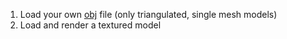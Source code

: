 1. Load your own [obj](https://en.wikipedia.org/wiki/Wavefront_.obj_file) file (only triangulated, single mesh models)
1. Load and render a textured model
